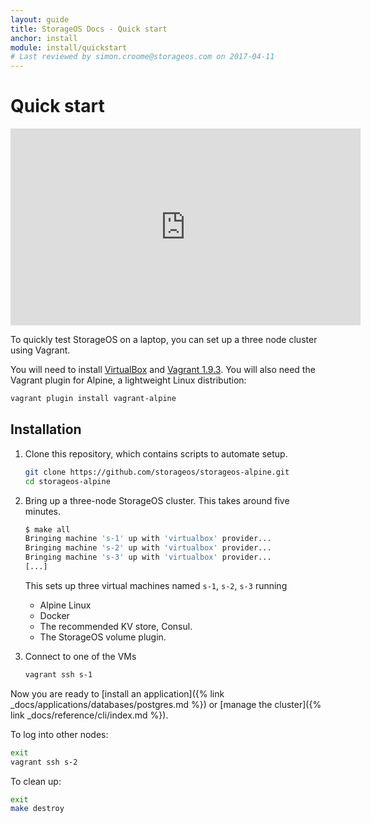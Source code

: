 ```yaml
---
layout: guide
title: StorageOS Docs - Quick start
anchor: install
module: install/quickstart
# Last reviewed by simon.croome@storageos.com on 2017-04-11
---
```


# Quick start

<iframe width="560" height="315" src="https://www.youtube.com/embed/Arhn0X0UQ-s" frameborder="0" allowfullscreen></iframe>

To quickly test StorageOS on a laptop, you can set up a three node cluster using Vagrant.

You will need to install [VirtualBox](https://www.virtualbox.org/wiki/Downloads) and [Vagrant
1.9.3](http://vagrantup.com/downloads.html). You will also need the Vagrant
plugin for Alpine, a lightweight Linux distribution:

```bash
vagrant plugin install vagrant-alpine
```

## Installation

1. Clone this repository, which contains scripts to automate setup.

    ```bash
    git clone https://github.com/storageos/storageos-alpine.git
    cd storageos-alpine
    ```

1. Bring up a three-node StorageOS cluster. This takes around five minutes.

    ```bash
    $ make all
    Bringing machine 's-1' up with 'virtualbox' provider...
    Bringing machine 's-2' up with 'virtualbox' provider...
    Bringing machine 's-3' up with 'virtualbox' provider...
    [...]
    ```

    This sets up three virtual machines named `s-1`, `s-2`, `s-3` running
    * Alpine Linux
    * Docker
    * The recommended KV store, Consul.
    * The StorageOS volume plugin.

1. Connect to one of the VMs

    ```bash
    vagrant ssh s-1
    ```

Now you are ready to [install an application]({% link _docs/applications/databases/postgres.md %})
or [manage the cluster]({% link _docs/reference/cli/index.md %}).

To log into other nodes:

```bash
exit
vagrant ssh s-2
```

To clean up:

```bash
exit
make destroy
```
